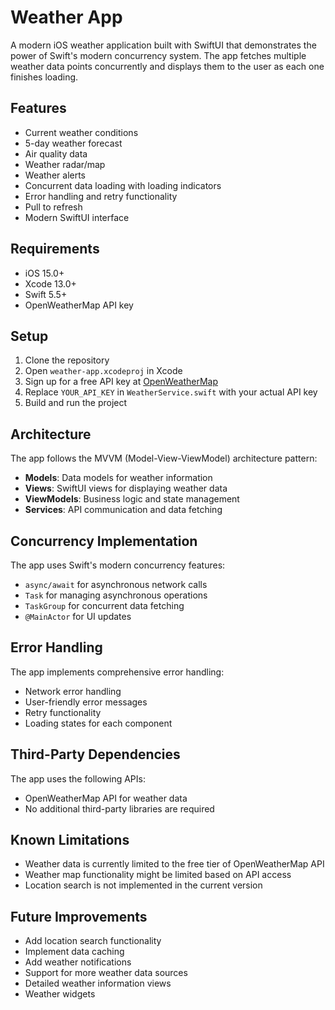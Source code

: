 # Weather App

A modern iOS weather application built with SwiftUI that demonstrates the power of Swift's modern concurrency system. The app fetches multiple weather data points concurrently and displays them to the user as each one finishes loading.

## Features

- Current weather conditions
- 5-day weather forecast
- Air quality data
- Weather radar/map
- Weather alerts
- Concurrent data loading with loading indicators
- Error handling and retry functionality
- Pull to refresh
- Modern SwiftUI interface

## Requirements

- iOS 15.0+
- Xcode 13.0+
- Swift 5.5+
- OpenWeatherMap API key

## Setup

1. Clone the repository
2. Open `weather-app.xcodeproj` in Xcode
3. Sign up for a free API key at [OpenWeatherMap](https://openweathermap.org/api)
4. Replace `YOUR_API_KEY` in `WeatherService.swift` with your actual API key
5. Build and run the project

## Architecture

The app follows the MVVM (Model-View-ViewModel) architecture pattern:

- **Models**: Data models for weather information
- **Views**: SwiftUI views for displaying weather data
- **ViewModels**: Business logic and state management
- **Services**: API communication and data fetching

## Concurrency Implementation

The app uses Swift's modern concurrency features:

- `async/await` for asynchronous network calls
- `Task` for managing asynchronous operations
- `TaskGroup` for concurrent data fetching
- `@MainActor` for UI updates

## Error Handling

The app implements comprehensive error handling:

- Network error handling
- User-friendly error messages
- Retry functionality
- Loading states for each component

## Third-Party Dependencies

The app uses the following APIs:

- OpenWeatherMap API for weather data
- No additional third-party libraries are required

## Known Limitations

- Weather data is currently limited to the free tier of OpenWeatherMap API
- Weather map functionality might be limited based on API access
- Location search is not implemented in the current version

## Future Improvements

- Add location search functionality
- Implement data caching
- Add weather notifications
- Support for more weather data sources
- Detailed weather information views
- Weather widgets 
